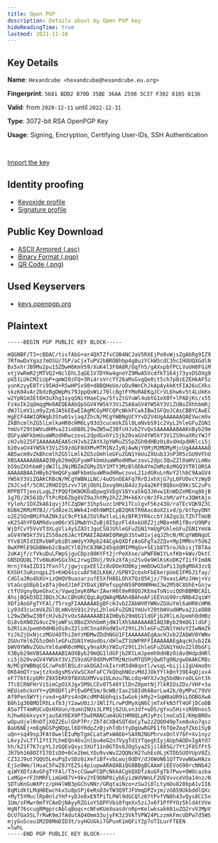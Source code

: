 ```yaml
---
title: Open PGP
description: Details about my Open PGP key
hideReadingTime: true
lastmod: 2021-11-10
---
```


## Key Details

**Name**: `Hexandcube <hexandcube@hexandcube.eu.org>`

**Fingerprint**: `5681 BDD2 B70D 35BE 36AA 2598 5C37 F302 8185 8136`

**Valid**: from `2020-12-11` until `2022-12-31`

**Type**: 3072-bit RSA OpenPGP Key

**Usage**: Signing, Encryption, Certifying User-IDs, SSH Authentication 

<br>

<a class="btn btn-secondary" href="openpgp4fpr:5681BDD2B70D35BE36AA25985C37F30281858136"><i class="fa-solid fa-file-import mr-2"></i> Import the key</a>

## Identity proofing

* [Keyoxide profile](https://keyoxide.org/5681BDD2B70D35BE36AA25985C37F30281858136/)
* [Signature profile](/.well-known/profile.txt)

## Public Key Download 

* [ASCII Armored (.asc)](/.well-known/hexandcube.asc)
* [Binary Format (.pgp)](/.well-known/hexandcube.pgp)
* [QR Code (.png)](/.well-known/hexandcube.png)

## Used Keyservers

* [keys.openpgp.org](keys.openpgp.org)

## Plaintext

```plaintext
-----BEGIN PGP PUBLIC KEY BLOCK-----

mQGNBF/T3+cBDAC/tisfAbG+ar4QXTZfvCOB4NCJaV5RXEjPo8vWjsZgAbRg9IZ9
7RfmwDxYgaz7mOSU/7GP/aCjxTuPV2bBROBhbp4g8uzYCkW5cdC3hcIHUUQXGdlN
Bx5xhrJB9Mu2pu15ZDwH6KmV59/XuK4l3F0A8R/Oqfh5/gAXxpbfPCLVoUH8FGiM
xtjVwRmR2jMTVQ2+NclEhLIqGE1V7DYKw4gneYZ9MwA5VcdfkT164j73yvDSOXg9
pG51LUkCM2iUpP+qmW20zFQ+3Ri4rsVrcYY26aMsGvgQe0it5ch7p8zEZEHkAF5z
yunKzyyE8Tri9SHd+R5wHPSx98+dBBQHeUe/oDu9WnChJkApAykkKtFIA26uCXks
skzK04vAr2bdzBgDWpMs79JppQxWiz70lcBgtFYMoRAEKgJCrVL6hw6v5t4LUkKx
w2YpN1m3Et6H3uXhg1syqSNiYHaeCyw/5fsZtGYuWl4ubtG1oX0f+lPADjKs/x55
Fz4oIk2qQmqgMe0AEQEAAbQpSGV4YW5kY3ViZSA8aGV4YW5kY3ViZUBoZXhhbmRj
dWJlLmV1Lm9yZz6JA5kEEwEIAgMCGyMFCQPcNkkFCwkIBwIGFQoJCAsCBBYCAwEC
HgECF4AWIQRWgb3Stw01vjaqJZhcN/MCgYWBNgUCYYvD2V4UgAAAAAAQAEVwcm9v
ZkBhcmlhZG5lLmlkaHR0cHM6Ly93d3cucmVkZGl0LmNvbS91c2VyL2hleGFuZGN1
YmUvY29tbWVudHMva2JieDB0L29wZW5wZ3BfcHJvb2YvQxSAAAAAABAAKnByb29m
QGFyaWFkbmUuaWRodHRwczovL2dpdGxhYi5jb20vaGV4YW5kY3ViZS9naXRsYWJf
cHJvb2ZSFIAAAAAAEAA5cHJvb2ZAYXJpYWRuZS5pZGh0dHBzOi8vdHdpdHRlci5j
b20vaGV4YW5kY3ViZS9zdGF0dXMvMTM1NzIyNjAwNjY0MjM2MDMyMjcUgAAAAAAQ
AB5wcm9vZkBhcmlhZG5lLmlkZG5zOmhleGFuZGN1YmUuZXUub3JnP3R5cGU9VFhU
XBSAAAAAABAAQ3Byb29mQGFyaWFkbmUuaWRodHRwczovL2dpc3QuZ2l0aHViLmNv
bS9oZXhhbmRjdWJlL2NiMDZmZGMyZGY1MTY3MzBlODk4YmZmMzAzMGQ3YTRlORSA
AAAAABAAIHByb29mQGFyaWFkbmUuaWRodHRwczovL21zdGRuLnNvY2lhbC9AaGV4
YW5kY3ViZQAKCRBcN/MCgYWBNiLNC/4uOSnOEAFq7RrDJxhXjG7yL0FUOvcYzWyD
ZXJCsdf/5CRC2RHDIQ5zvv71KjObhLDxvg0HiB4dz3y4a2KFtBQ8onQ9KcSC2uPs
RPPBTTjeozLugLZtPQQfbKNOKDaDpwq5VDgV16Yxa5kQ3JHvw1EnWDZeMEnq86jB
1g7D/2K561D/TtPcRb6Zbg8VZ9aJhtMy2h2ZJM+k6XrcNr2FkzhM/aYtx3QWtAjn
Yyleh/IDXZkA61qvj3fCZqDWr31hpSuzc1HPk1TCulgvF56z43O/raTEcVQK9Z3C
6U862RMzM7BJ//Sd8zeJLWWk4In0h9WMICpB2QK6TR0AxcAoXZivd/p/bthpyONt
o2E25QnBMiFhAZNk3iC9cPtbAJ5UlRwtlxLi6zBFR3YR6ccbYJAZqo3LTZhTTmUB
xK2S4hYFDAM9dvsm06rXS1MwbYnZuBj8I5pzFl4XxkU8Z2jzMBo+HR1fBvrU9NPz
WjQfCvY5VvVT3XLgVli4ySZAStJgoCS0JUhleGFuZGN1YmUgPGhleGFuZGN1YmVA
aGV4YW5kY3ViZS50az6JAcYEMAEIADAWIQRWgb3Stw01vjaqJZhcN/MCgYWBNgUC
YYvB1RIdIERvbWFpbiBtaWdyYXRpb24ACgkQXDfzAoGFgTa2ZQv+MpIMMhvY5U6Z
0wXPMlE9GbBWeb2cBadCYl02hC63NK245qddMIPMqGv+5Eib8T5roJkbisjTBTAa
2oK4jf/cfVkuDuLFWpSjguCDpz80KYFt2jrPeXXse/aPWFDW1YLnfKb+kWv/DktC
GN5DQU8L7Tv6NuKHSGx3kL2rwgIDUj/9VkzXfAjo2SvOe9HlKsKxDK2fIifFIm8N
HrnjY4aIZD317Fxn7l/jgwjcgxEEl2z8oDOeXO0KyjmmDUwG3aPi13g8gM843zcQ
KXSHt3uRznqpL25+KHO4szcuAF502LKbK//GPBY2cmxhFbEkerpUeE1FM5J1fay/
CdGlaJRo4bXU+izQHQV9uazarzufE5XfH8ELOhXTQzO5Kjz/79xasLAMzJHmj+Vz
VtaGcgU8pb1x8faj0edJ1mF2YDaXjBPefspghN59P00NMHmI3w2M50C8UhE+Gnjw
ctfUVgny0peGhxCx/Vqwq1myK0MwrZAwrH6t8eR0QOJKEmaToNiuiQOhBBMBCAIL
AhsjBQkD3DZJBQsJCAcCBhUKCQgLAgQWAgMBAh4BAheAFiEEVoG90rcNNb42qiWY
XDfzAoGFgTYFAl/T5rxgFIAAAAAAEgBFcHJvb2ZAbWV0YWNvZGUuYml6aHR0cHM6
Ly93d3cucmVkZGl0LmNvbS91c2VyL2hleGFuZGN1YmUvY29tbWVudHMva2JieDB0
L29wZW5wZ3BfcHJvb2YvOxSAAAAAABIAIHByb29mQG1ldGFjb2RlLmJpemh0dHBz
Oi8vbXN0ZG4uc29jaWFsL0BoZXhhbmRjdWJlXhSAAAAAABIAQ3Byb29mQG1ldGFj
b2RlLmJpemh0dHBzOi8vZ2lzdC5naXRodWIuY29tL2hleGFuZGN1YmUvY2IwNmZk
YzJkZjUxNjczMGU4OThiZmYzMDMwZDdhNGU1FIAAAAAAEgAacHJvb2ZAbWV0YWNv
ZGUuYml6ZG5zOmhleGFuZGN1YmUudGs/dHlwZT1UWFRFFIAAAAAAEgAqcHJvb2ZA
bWV0YWNvZGUuYml6aHR0cHM6Ly9naXRsYWIuY29tL2hleGFuZGN1YmUvZ2l0bGFi
X3Byb29mVBSAAAAAABIAOXByb29mQG1ldGFjb2RlLmJpemh0dHBzOi8vdHdpdHRl
ci5jb20vaGV4YW5kY3ViZS9zdGF0dXMvMTMzNzUxMTQ5MjQwOTg0NzgwOAAKCRBc
N/MCgYWBNqCGC/wPo0lB5LdrakOGAInkIxrnM3dH8qntl/wsqL+bijiiIgU4mo0n
OK64mQTrswjtzXx8gsMSvVwSCXeFaFC7kQbqbNOzvMdJJOkYYlkBnY39E4qOjxx4
eF776tEcpbMrZ9X5bRX9fBXUUXMVva1ULmzu7NLcdq+WYXJv3g5bdNnroOLGnt3h
7TcECRNFHrVi5imCpO1XJgx5M9LCEv0T548Y1lDnZ8pmtNj7lkRIOsZDv/VHF+3a
HEUiehcknYY+yQR0DFliPtEw8PE5m/9cWB/Iax258Id66BarLw42k/8yMPxC79VV
Af9Pen5WYYjrved+g4Pzs4nQKcdMP4bbhqisIwGokjkMy2+SqW0aUR9iLOOBGXwA
B8h1g36BMDIRhLsfb3jY2awU0zJ/1NlIfLrwPdMyXqN6CjmTxFkN3fT4UFjDCo0B
ASo7TT4mRUCuQxHXUun/dumnINUs3LFM1j62ULvn3df+wDS/gYxu5Hi+zR00nos5
hJhw6bkkvyxYjau5AY0EX9Pf5wEMANCum4UGtHM8QLpMJyPzclnoCa5I/KHpBR0v
wOpuUjelRnDTjXQZ2EulGhP7Pr/ZbT4CXB4SQTdoCyTw2zZQQ049pTxm0uko7qsz
BaU6NEj+mEgNGSPgNDgLl6DYRdpZzBjxhTdbtYyDgUwRGPE1fbTQeZeqfZkb15yB
uQn+sq49spJFAtOwelEIuMpTgmCLataPxWA6b+SAXN2NGPhrvxOnlV76F+Xv1nyz
L6vy2vLT7lIftI7LhmEQn46v2nlbu4eG2n7VygTd1YTqeghIyjAUphAODxIgAYd7
hh/kZ1F7K7cpYLJzGQEvQxyc3XUf11n0GTDs6JOgSya2Sjil805G/7Yt2F8SfFt5
JR7bh168OIfI70IsD0+6Ce2bmLYOu9vvWvZ2QQNcH27uhEs0LjKTDb5UOYUpV0Zi
CZ32J9ut7QQU5LeuPqIvSDz6iXefiBf+vbLwuj0dDY/dJ6WoN61QfTVvwNGwHAzx
EjSo9We/lHuaC5FwZ8JYEZ5i4piupwARAQABiQG8BBgBCAAmFiEEVoG90rcNNb42
qiWYXDfzAoGFgTYFAl/T3+cCGwwFCQPcNkkACgkQXDfzAoGFgTb7Pwv+OWOcazba
LxMGp+rF2hMRFLimGH87V+9kv2YE9ONP8iybEyizWdVWnLF2UEVvvceVOa14nz/N
SDTuKnGuWXPrz/pH4lWB3pGChvNNr/GRqtaiNzo+zSwJi8lLtymOu828bpA1vII6
8qMidktLMqHBEwchkxSu8pSPj6eRsD3vTW3Q9TJFVmqDPZxjm/zG859UkbddlQXc
+MyT5YMuclRp0nlzYHf+yDJe8xE9TPiTLPWl9dGCQlz6YtPvfVN8h43vQys8CC5n
1Um/sFMwr0mTYCAeDjNAyyRZGioYSQPFVbi0fqeXx5ziJx6f1PfPYOz5hld4tVVe
HgNf76scugRMgprcAblqBoqc+cNFeKUeXoasdrnRp+Kelwksak601uZQ2rvVJMpV
QcU7Ga5SL7rRwK9mJfAdutAQ4Omm33ujyFK3z3VkTVPW24PLzzmkFmcUDPw7d5WS
mjyGuSceu1M2D8MmDID3t/syHGUGki7GPuxK1mQFiY2p7oTILurFTEEN
=lwhL
-----END PGP PUBLIC KEY BLOCK-----

```

